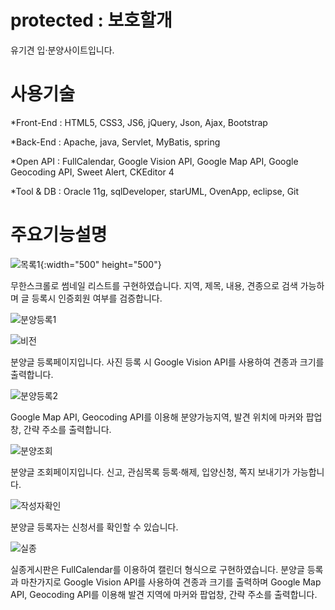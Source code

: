 # protected : 보호할개
유기견 입·분양사이트입니다.




# 사용기술
*Front-End : HTML5, CSS3, JS6, jQuery, Json, Ajax, Bootstrap

*Back-End : Apache, java, Servlet, MyBatis, spring

*Open API : FullCalendar, Google Vision API, Google Map API, Google Geocoding API, Sweet Alert, CKEditor 4

*Tool & DB : Oracle 11g, sqlDeveloper, starUML, OvenApp, eclipse, Git




# 주요기능설명

![목록1](https://user-images.githubusercontent.com/50124719/70513419-eb88f880-1b74-11ea-825f-57729a40f4fb.png){:width="500" height="500"}

무한스크롤로 썸네일 리스트를 구현하였습니다. 지역, 제목, 내용, 견종으로 검색 가능하며 글 등록시 인증회원 여부를 검증합니다.

![분양등록1](https://user-images.githubusercontent.com/50124719/70514291-b5e50f00-1b76-11ea-8bdb-5ca38f7cb157.png)

![비전](https://user-images.githubusercontent.com/50124719/70514847-b29e5300-1b77-11ea-8a27-9e487d6709e5.gif)

분양글 등록페이지입니다. 사진 등록 시 Google Vision API를 사용하여 견종과 크기를 출력합니다.

![분양등록2 ](https://user-images.githubusercontent.com/50124719/70515164-39ebc680-1b78-11ea-861d-6b217142cc54.png)

Google Map API, Geocoding API를 이용해 분양가능지역, 발견 위치에 마커와 팝업창, 간략 주소를 출력합니다.

![분양조회](https://user-images.githubusercontent.com/50124719/70516129-c945a980-1b79-11ea-8fe0-629025964da5.png)

분양글 조회페이지입니다. 신고, 관심목록 등록·해제, 입양신청, 쪽지 보내기가 가능합니다.

![작성자확인](https://user-images.githubusercontent.com/50124719/70515780-3dcc1880-1b79-11ea-84a3-407a53c93720.png)

분양글 등록자는 신청서를 확인할 수 있습니다.

![실종](https://user-images.githubusercontent.com/50124719/70516126-c8ad1300-1b79-11ea-9502-52259771845c.png)

실종게시판은 FullCalendar를 이용하여 캘린더 형식으로 구현하였습니다.
분양글 등록과 마찬가지로 Google Vision API를 사용하여 견종과 크기를 출력하며 Google Map API, Geocoding API를 이용해 발견 지역에 마커와 팝업창, 간략 주소를 출력합니다.
